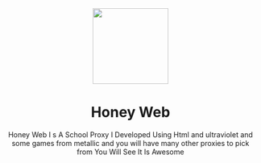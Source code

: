 <div align="center">
<img height="150px" src="https://gitlab.com/uploads/-/system/project/avatar/46516594/234740.png?width=64">
<h1>Honey Web</h1>
<p>Honey Web I s A School Proxy I Developed Using Html and ultraviolet and some games from metallic and you will have many other proxies to pick from You Will See It Is Awesome<p>
</div>

